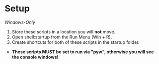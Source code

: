 # Setup
*Windows-Only*
1. Store these scripts in a location you will **not** move.  
2. Open shell:startup from the Run Menu (Win + R).  
3. Create shortcuts for both of these scripts in the startup folder.  
- **These scripts MUST be set to run via "pyw", otherwise you will see the console windows!**